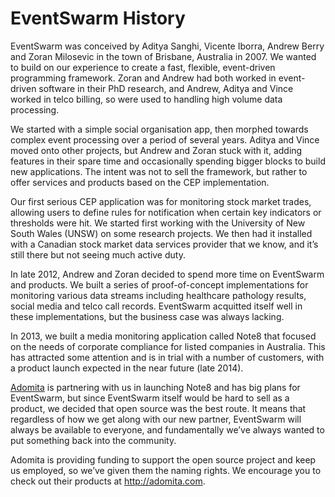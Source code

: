 # EventSwarm History

EventSwarm was conceived by Aditya Sanghi, Vicente Iborra, Andrew Berry
and Zoran Milosevic in the town of Brisbane, Australia in 2007. We
wanted to build on our experience to create a fast, flexible,
event-driven programming framework. Zoran and Andrew had both worked in
event-driven software in their PhD research, and Andrew, Aditya and
Vince worked in telco billing, so were used to handling high volume data
processing.

We started with a simple social organisation app, then morphed towards
complex event processing over a period of several years. Aditya and
Vince moved onto other projects, but Andrew and Zoran stuck with it,
adding features in their spare time and occasionally spending bigger
blocks to build new applications. The intent was not to sell the
framework, but rather to offer services and products based on the CEP
implementation.

Our first serious CEP application was for monitoring stock market
trades, allowing users to define rules for notification when certain key
indicators or thresholds were hit. We started first working with the
University of New South Wales (UNSW) on some research projects. We then
had it installed with a Canadian stock market data services provider
that we know, and it’s still there but not seeing much active duty.

In late 2012, Andrew and Zoran decided to spend more time on EventSwarm
and products. We built a series of proof-of-concept implementations for
monitoring various data streams including healthcare pathology results,
social media and telco call records. EventSwarm acquitted itself well in
these implementations, but the business case was always lacking.

In 2013, we built a media monitoring application called Note8 that
focused on the needs of corporate compliance for listed companies in
Australia. This has attracted some attention and is in trial with a
number of customers, with a product launch expected in the near future
(late 2014).

[Adomita](http://adomita.com) is partnering with us in launching Note8
and has big plans for EventSwarm, but since EventSwarm itself would be
hard to sell as a product, we decided that open source was the best
route. It means that regardless of how we get along with our new
partner, EventSwarm will always be available to everyone, and
fundamentally we’ve always wanted to put something back into the
community.

Adomita is providing funding to support the open source project and keep
us employed, so we’ve given them the naming rights. We encourage you to
check out their products at http://adomita.com.

